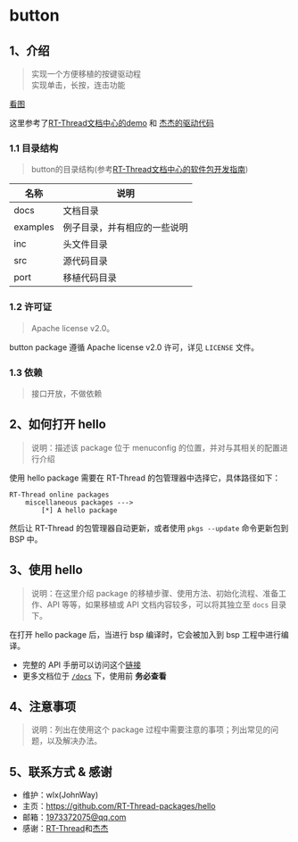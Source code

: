 # button

## 1、介绍

> 实现一个方便移植的按键驱动程\
> 实现单击，长按，连击功能

[看图](docs\figures\status.png)

这里参考了[RT-Thread文档中心的demo](https://www.rt-thread.org/document/site/#/rt-thread-version/rt-thread-standard/tutorial/beep-player/button)
和
[杰杰的驱动代码](https://github.com/jiejieTop/rtpkg_button)

### 1.1 目录结构

> button的目录结构(参考[RT-Thread文档中心的软件包开发指南](https://www.rt-thread.org/document/site/#/rt-thread-version/rt-thread-standard/development-guide/package/package))

| 名称 | 说明 |
| ---- | ---- |
| docs  | 文档目录 |
| examples | 例子目录，并有相应的一些说明 |
| inc  | 头文件目录 |
| src  | 源代码目录 |
| port | 移植代码目录 |

### 1.2 许可证

> Apache license v2.0。

button package 遵循 Apache license v2.0 许可，详见 `LICENSE` 文件。

### 1.3 依赖

> 接口开放，不做依赖

## 2、如何打开 hello

> 说明：描述该 package 位于 menuconfig 的位置，并对与其相关的配置进行介绍

使用 hello package 需要在 RT-Thread 的包管理器中选择它，具体路径如下：

```
RT-Thread online packages
    miscellaneous packages --->
        [*] A hello package
```

然后让 RT-Thread 的包管理器自动更新，或者使用 `pkgs --update` 命令更新包到 BSP 中。

## 3、使用 hello

> 说明：在这里介绍 package 的移植步骤、使用方法、初始化流程、准备工作、API 等等，如果移植或 API 文档内容较多，可以将其独立至 `docs` 目录下。

在打开 hello package 后，当进行 bsp 编译时，它会被加入到 bsp 工程中进行编译。

* 完整的 API 手册可以访问这个[链接](docs/api.md)
* 更多文档位于 [`/docs`](/docs) 下，使用前 **务必查看**

## 4、注意事项

> 说明：列出在使用这个 package 过程中需要注意的事项；列出常见的问题，以及解决办法。

## 5、联系方式 & 感谢

* 维护：wlx(JohnWay)
* 主页：https://github.com/RT-Thread-packages/hello
* 邮箱：1973372075@qq.com
* 感谢：[RT-Thread](https://www.rt-thread.org/document/site/#/rt-thread-version/rt-thread-standard/tutorial/beep-player/button)和[杰杰](https://github.com/jiejieTop/rtpkg_button)
